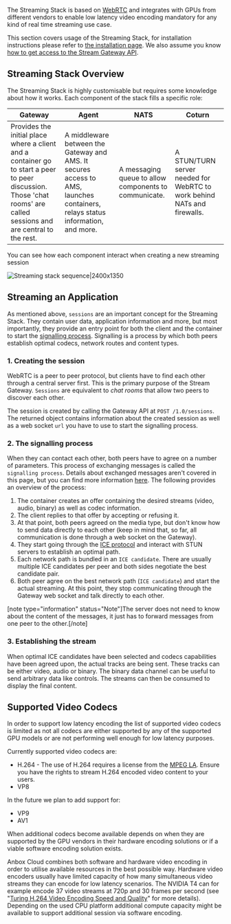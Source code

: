 The Streaming Stack is based on [WebRTC](https://webrtc.org/) and integrates with GPUs from different vendors to enable low latency video encoding mandatory for any kind of real time streaming use case.

This section covers usage of the Streaming Stack, for installation instructions please refer to [the installation page](https://discourse.ubuntu.com/t/installation-quickstart/17744).
We also assume you know [how to get access to the Stream Gateway API](https://discourse.ubuntu.com/t/access-the-stream-gateway/17784).

## Streaming Stack Overview

The Streaming Stack is highly customisable but requires some knowledge about how it works.
Each component of the stack fills a specific role:

| Gateway                                                                                                                                                             | Agent                                                                                                                         | NATS                                                  | Coturn                                                                                  |
|---------------------------------------------------------------------------------------------------------------------------------------------------------------------|-------------------------------------------------------------------------------------------------------------------------------|-------------------------------------------------------|-------------------------------------------------------------------------|
| Provides the initial place where a client and a container go to start a peer to peer discussion. Those 'chat rooms' are called sessions and are central to the rest. | A middleware between the Gateway and AMS. It secures access to AMS, launches containers, relays status information, and more. | A messaging queue to allow components to communicate. | A STUN/TURN server needed for WebRTC to work behind NATs and firewalls. |

You can see how each component interact when creating a new streaming session

![Streaming stack sequence|2400x1350](https://assets.ubuntu.com/v1/e38476fe-application_streaming-stack.png)

## Streaming an Application

As mentioned above, `sessions` are an important concept for the Streaming Stack. They contain user data, application information and more, but most importantly, they provide an entry point for both the client and the container to start the [signalling process](https://www.html5rocks.com/en/tutorials/webrtc/infrastructure/).
Signalling is a process by which both peers establish optimal codecs, network routes and content types.

### 1. Creating the session

WebRTC is a peer to peer protocol, but clients have to find each other through a central server first.
This is the primary purpose of the Stream Gateway. `Sessions` are equivalent to *chat rooms* that allow two peers to discover each other.

The session is created by calling the Gateway API at `POST /1.0/sessions`. The returned object contains information about the created session as well as a web socket `url` you have to use to start the signalling process.

### 2. The signalling process

When they can contact each other, both peers have to agree on a number of parameters. This process of exchanging messages is called the `signalling process`.
Details about exchanged messages aren't covered in this page, but you can find more information [here](https://developer.mozilla.org/en-US/docs/Web/API/WebRTC_API/Signaling_and_video_calling).
The following provides an overview of the process:

 1. The container creates an offer containing the desired streams (video, audio, binary) as well as codec
    information.
 2. The client replies to that offer by accepting or refusing it.
 3. At that point, both peers agreed on the media type, but don't know how to send data directly to each other (keep in mind that, so far, all communication is done through a web socket on the Gateway).
 4. They start going through the [ICE protocol](https://developer.mozilla.org/en-US/docs/Web/API/WebRTC_API/Signaling_and_video_calling) and interact with STUN servers to establish an optimal path.
 5. Each network path is bundled in an `ICE candidate`. There are usually multiple ICE candidates per peer and both sides negotiate the best candidate pair.
 6. Both peer agree on the best network path (`ICE candidate`) and start the actual streaming. At this point, they stop communicating through the Gateway web socket and talk directly to each other.

[note type="information" status="Note"]The server does not need to know about the content of the messages, it just has to forward messages from one peer to the other.[/note]

### 3. Establishing the stream

When optimal ICE candidates have been selected and codecs capabilities have been agreed upon, the actual tracks are being sent. These tracks can be either video, audio or binary. The binary data channel can be useful to send arbitrary data like controls.
The streams can then be consumed to display the final content.

## Supported Video Codecs

In order to support low latency encoding the list of supported video codecs is limited as not all codecs are either supported by any of the supported GPU models or are not performing well enough for low latency purposes.

Currently supported video codecs are:

 * H.264 - The use of H.264 requires a license from the [MPEG LA](https://www.mpegla.com/). Ensure you have the rights to stream H.264 encoded video content to your users.
 * VP8

In the future we plan to add support for:

 * VP9
 * AV1

When additional codecs become available depends on when they are supported by the GPU vendors in their hardware encoding solutions or if a viable software encoding solution exists.

Anbox Cloud combines both software and hardware video encoding in order to utilise available resources in the best possible way. Hardware video encoders usually have limited capacity of how many simultaneous video streams they can encode for low latency scenarios. The NVIDIA T4 can for example encode 37 video streams at 720p and 30 frames per second (see "[Turing H.264 Video Encoding Speed and Quality](https://devblogs.nvidia.com/turing-h264-video-encoding-speed-and-quality/)" for more details). Depending on the used CPU platform additional compute capacity might be available to support additional session via software encoding.
